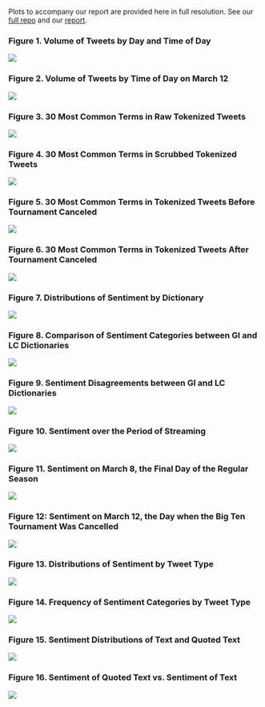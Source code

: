 Plots to accompany our report are provided here in full resolution. See our [full repo](https://github.com/sofisinozich/SURV622_Assignment-2) and our [report](https://github.com/sofisinozich/SURV622_Assignment-2/Exercise2Report.pdf).

### Figure 1. Volume of Tweets by Day and Time of Day
![](https://raw.githubusercontent.com/sofisinozich/SURV622_Assignment-2/master/Plots/Tweet_Volume_over_Time_Entire_Period.png)

### Figure 2. Volume of Tweets by Time of Day on March 12
![](https://raw.githubusercontent.com/sofisinozich/SURV622_Assignment-2/master/Plots/Tweet_Volume_over_Time_March12.png)

### Figure 3. 30 Most Common Terms in Raw Tokenized Tweets
![](https://raw.githubusercontent.com/sofisinozich/SURV622_Assignment-2/master/Plots/Freq_Raw.jpeg)

### Figure 4. 30 Most Common Terms in Scrubbed Tokenized Tweets
![](https://raw.githubusercontent.com/sofisinozich/SURV622_Assignment-2/master/Plots/Freq_Clean.jpeg)

### Figure 5. 30 Most Common Terms in Tokenized Tweets Before Tournament Canceled
![](https://raw.githubusercontent.com/sofisinozich/SURV622_Assignment-2/master/Plots/Freq_Before.jpeg)

### Figure 6. 30 Most Common Terms in Tokenized Tweets After Tournament Canceled
![](https://raw.githubusercontent.com/sofisinozich/SURV622_Assignment-2/master/Plots/Freq_After.jpeg)

### Figure 7. Distributions of Sentiment by Dictionary
![](https://raw.githubusercontent.com/sofisinozich/SURV622_Assignment-2/master/Plots/All%20Dictionaries%20Sentiment%20Distributions.png)

### Figure 8. Comparison of Sentiment Categories between GI and LC Dictionaries
![](https://raw.githubusercontent.com/sofisinozich/SURV622_Assignment-2/master/Plots/LC%20GI%20Sentiment%20Distributions.png)

### Figure 9. Sentiment Disagreements between GI and LC Dictionaries
![](https://raw.githubusercontent.com/sofisinozich/SURV622_Assignment-2/master/Plots/LC%20GI%20Disagreements.png)

### Figure 10. Sentiment over the Period of Streaming
![](https://raw.githubusercontent.com/sofisinozich/SURV622_Assignment-2/master/Plots/Sentiment_Over_Time_Entire_Period.png)

### Figure 11. Sentiment on March 8, the Final Day of the Regular Season
![](https://raw.githubusercontent.com/sofisinozich/SURV622_Assignment-2/master/Plots/Sentiment_Over_Time_March8.png)

### Figure 12: Sentiment on March 12, the Day when the Big Ten Tournament Was Cancelled
![](https://raw.githubusercontent.com/sofisinozich/SURV622_Assignment-2/master/Plots/Sentiment_Over_Time_March12.png)

### Figure 13. Distributions of Sentiment by Tweet Type
![](https://raw.githubusercontent.com/sofisinozich/SURV622_Assignment-2/master/Plots/density_2up.png)

### Figure 14. Frequency of Sentiment Categories by Tweet Type
![](https://raw.githubusercontent.com/sofisinozich/SURV622_Assignment-2/master/Plots/frequency_tweet_type3.png)

### Figure 15. Sentiment Distributions of Text and Quoted Text
![](https://raw.githubusercontent.com/sofisinozich/SURV622_Assignment-2/master/Plots/density_text_quoted.png)

### Figure 16. Sentiment of Quoted Text vs. Sentiment of Text
![](https://raw.githubusercontent.com/sofisinozich/SURV622_Assignment-2/master/Plots/text_quoted_sentiment_scatter.png)

